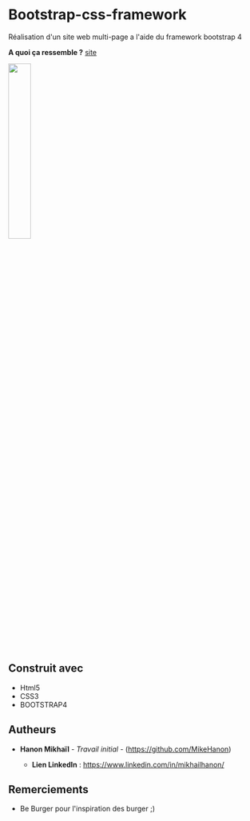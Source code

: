 # Bootstrap-css-framework

Réalisation d'un site web multi-page a l'aide du framework bootstrap 4

**A quoi ça ressemble ?** [site](https://mikehanon.github.io/bootstrap-css-framework/.)

<img src="../images/screenshot.png" style="width:30%;">



## Construit avec

* Html5
* CSS3
* BOOTSTRAP4

## Autheurs

* **Hanon Mikhaïl** - *Travail initial* - (https://github.com/MikeHanon)

    * **Lien LinkedIn** : https://www.linkedin.com/in/mikhailhanon/




## Remerciements

* Be Burger pour l'inspiration des burger ;)


